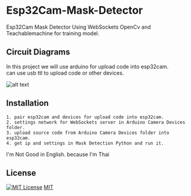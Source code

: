 # Esp32Cam-Mask-Detector
Esp32Cam Mask Detector Using WebSockets OpenCv and Teachablemachine for training model.


## Circuit Diagrams
In this project we will use arduino for upload code into esp32cam.                     
can use usb ttl to upload code or other devices.

![alt text](https://cdn.discordapp.com/attachments/878465279628308571/1017243715275870329/Screenshot_2022-09-08_082053.png)

## Installation
    1. pair esp32cam and devices for upload code into esp32cam.
    2. settings network for WebSockets server in Arduino Camera Devices folder.
    3. upload source code from Arduino Camera Devices folder into esp32cam.
    4. get ip and settings in Mask Detection Python and run it.

I'm Not Good in English. because I'm Thai

## License
[![MIT License](https://img.shields.io/badge/License-MIT-green.svg)](https://choosealicense.com/licenses/mit/)
[MIT](https://choosealicense.com/licenses/mit/)
